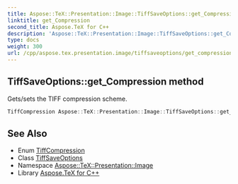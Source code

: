 ```yaml
---
title: Aspose::TeX::Presentation::Image::TiffSaveOptions::get_Compression method
linktitle: get_Compression
second_title: Aspose.TeX for C++
description: 'Aspose::TeX::Presentation::Image::TiffSaveOptions::get_Compression method. Gets/sets the TIFF compression scheme in C++.'
type: docs
weight: 300
url: /cpp/aspose.tex.presentation.image/tiffsaveoptions/get_compression/
---
```

## TiffSaveOptions::get_Compression method


Gets/sets the TIFF compression scheme.

```cpp
TiffCompression Aspose::TeX::Presentation::Image::TiffSaveOptions::get_Compression() const
```

## See Also

* Enum [TiffCompression](../../tiffcompression/)
* Class [TiffSaveOptions](../)
* Namespace [Aspose::TeX::Presentation::Image](../../)
* Library [Aspose.TeX for C++](../../../)
